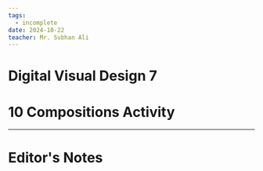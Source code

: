 ```yaml
---
tags:
  - incomplete
date: 2024-10-22
teacher: Mr. Subhan Ali
---
```

# Digital Visual Design 7
# 10 Compositions Activity

----------------------------------------------------------------
# Editor's Notes